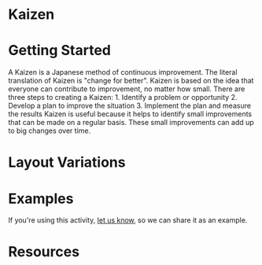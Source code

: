 # Kaizen

# Getting Started

A Kaizen is a Japanese method of continuous improvement. The literal translation of Kaizen is "change for better". Kaizen is based on the idea that everyone can contribute to improvement, no matter how small. There are three steps to creating a Kaizen: 1. Identify a problem or opportunity 2. Develop a plan to improve the situation 3. Implement the plan and measure the results Kaizen is useful because it helps to identify small improvements that can be made on a regular basis. These small improvements can add up to big changes over time.

# Layout Variations
# Examples
If you're using this activity, [let us know](https://github.com/Standards-and-Practices/structured-rapid-development/issues/new?assignees=&labels=documentation&template=example-submission.md&title=Example+of+%5Byour+pattern+here%5D), so we can share it as an example.
# Resources